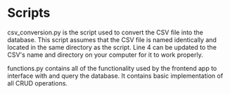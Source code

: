 # Scripts

csv_conversion.py is the script used to convert the CSV file into the database. This script assumes that the CSV file is named identically and located in the same directory as the script. Line 4 can be updated to the CSV's name and directory on your computer for it to work properly.

functions.py contains all of the functionality used by the frontend app to interface with and query the database. It contains basic implementation of all CRUD operations.